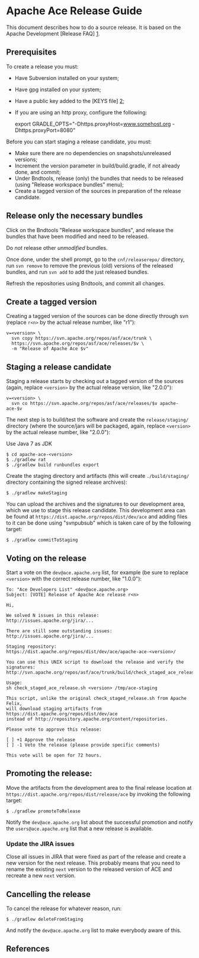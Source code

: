 # Apache Ace Release Guide
 
This document describes how to do a source release. It is based on the Apache
Development [Release FAQ] [1].

## Prerequisites

To create a release you must:

  * Have Subversion installed on your system;
  * Have gpg installed on your system;
  * Have a public key added to the [KEYS file] [2]; 
  * If you are using an http proxy, configure the following:

    export GRADLE_OPTS="-Dhttps.proxyHost=www.somehost.org -Dhttps.proxyPort=8080"

Before you can start staging a release candidate, you must:

  * Make sure there are no dependencies on snapshots/unreleased versions;
  * Increment the version parameter in build/build.gradle, if not already 
    done, and commit;
  * Under Bndtools, release (only) the bundles that needs to be released
    (using "Release workspace bundles" menu);
  * Create a tagged version of the sources in preparation of the release
    candidate.


## Release only the necessary bundles

Click on the Bndtools "Release workspace bundles", and release the bundles that
have been modified and need to be released.

Do *not* release other *unmodified* bundles.

Once done, under the shell prompt, go to the `cnf/releaserepo/` directory, run
`svn remove` to remove the previous (old) versions of the released bundles, and
run `svn add` to add the just released bundles.

Refresh the repositories using Bndtools, and commit all changes.  


## Create a tagged version

Creating a tagged version of the sources can be done directly through svn
(replace `r<n>` by the actual release number, like "r1"):

    v=<version> \
      svn copy https://svn.apache.org/repos/asf/ace/trunk \
      https://svn.apache.org/repos/asf/ace/releases/$v \
      -m "Release of Apache Ace $v"


## Staging a release candidate

Staging a release starts by checking out a tagged version of the sources 
(again, replace `<version>` by the actual release version, like "2.0.0"):

    v=<version> \
      svn co https://svn.apache.org/repos/asf/ace/releases/$v apache-ace-$v

The next step is to build/test the software and create the `release/staging/`
directory (where the source/jars will be packaged, again, replace `<version>`
by the actual release number, like "2.0.0"):

Use Java 7 as JDK

    $ cd apache-ace-<version>
    $ ./gradlew rat
    $ ./gradlew build runbundles export

Create the staging directory and artifacts (this will create `./build/staging/`
directory containing the signed release archives):

    $ ./gradlew makeStaging

You can upload the archives and the signatures to our development area, which 
we use to stage this release candidate. This development area can be found at 
`https://dist.apache.org/repos/dist/dev/ace` and adding files to it can be done
using "svnpubsub" which is taken care of by the following target:

    $ ./gradlew commitToStaging


## Voting on the release

Start a vote on the `dev@ace.apache.org` list, for example (be sure to replace 
`<version>` with the correct release number, like "1.0.0"):

    To: "Ace Developers List" <dev@ace.apache.org>
    Subject: [VOTE] Release of Apache Ace release r<n>
    
    Hi,
    
    We solved N issues in this release:
    http://issues.apache.org/jira/...
    
    There are still some outstanding issues:
    http://issues.apache.org/jira/...
    
    Staging repository:
    https://dist.apache.org/repos/dist/dev/ace/apache-ace-<version>/
    
    You can use this UNIX script to download the release and verify the signatures:
    http://svn.apache.org/repos/asf/ace/trunk/build/check_staged_ace_release.sh
    
    Usage:
    sh check_staged_ace_release.sh <version> /tmp/ace-staging
    
    This script, unlike the original check_staged_release.sh from Apache Felix,
    will download staging artifacts from https://dist.apache.org/repos/dist/dev/ace
    instead of http://repository.apache.org/content/repositories.
    
    Please vote to approve this release:
    
    [ ] +1 Approve the release
    [ ] -1 Veto the release (please provide specific comments)
    
    This vote will be open for 72 hours.


## Promoting the release:

Move the artifacts from the development area to the final release location at 
`https://dist.apache.org/repos/dist/release/ace` by invoking the following
target:

    $ ./gradlew promoteToRelease

Notify the `dev@ace.apache.org` list about the successful promotion and notify
the `users@ace.apache.org` list that a new release is available.

### Update the JIRA issues

Close all issues in JIRA that were fixed as part of the release and create a 
new version for the next release. This probably means that you need to rename
the existing `next` version to the released version of ACE and recreate a new
`next` version.


## Cancelling the release

To cancel the release for whatever reason, run:

    $ ./gradlew deleteFromStaging

And notify the `dev@ace.apache.org` list to make everybody aware of this. 

## References

[1]: http://www.apache.org/dev/release.html
[2]: http://www.apache.org/dist/ace/KEYS
